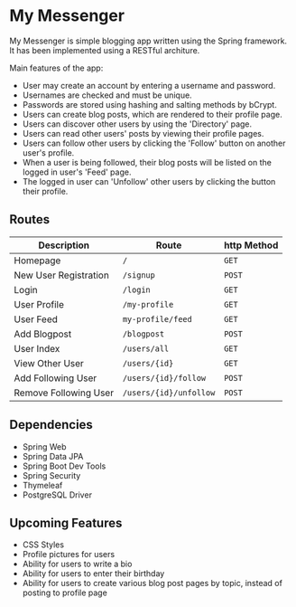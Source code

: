 # My Messenger

My Messenger is simple blogging app written using the Spring framework. It has been implemented using a RESTful architure.

 Main features of the app:
- User may create an account by entering a username and password.
- Usernames are checked and must be unique.
- Passwords are stored using hashing and salting methods by bCrypt.
- Users can create blog posts, which are rendered to their profile page.
- Users can discover other users by using the 'Directory' page.
- Users can read other users' posts by viewing their profile pages.
- Users can follow other users by clicking the 'Follow' button on another user's profile.
- When a user is being followed, their blog posts will be listed on the logged in user's 'Feed' page.
- The logged in user can 'Unfollow' other users by clicking the button their profile.

## Routes

| Description         | Route                | http Method |
|---------------------|----------------------|-------------|
|Homepage             |`/`                   |`GET`        |
|New User Registration|`/signup`             |`POST`       |
|Login                |`/login`              |`GET`        |
|User Profile         |`/my-profile`         |`GET`        |
|User Feed            |`my-profile/feed`     |`GET`        |
|Add Blogpost         |`/blogpost`           |`POST`       |
|User Index           |`/users/all`          |`GET`        |
|View Other User      |`/users/{id}`         |`GET`        |
|Add Following User   |`/users/{id}/follow`  |`POST`       |
|Remove Following User|`/users/{id}/unfollow`|`POST`       |


## Dependencies

- Spring Web
- Spring Data JPA
- Spring Boot Dev Tools
- Spring Security
- Thymeleaf
- PostgreSQL Driver


## Upcoming Features

- CSS Styles
- Profile pictures for users
- Ability for users to write a bio
- Ability for users to enter their birthday
- Ability for users to create various blog post pages by topic, instead of posting to profile page
